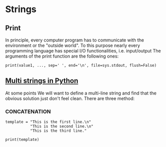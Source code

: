 # Strings
## Print
In principle, every computer program has to communicate with the environment or the "outside world".
To this purpose nearly every programming language has special I/O functionalities, i.e. input/output
The arguments of the print function are the following ones:
```
print(value1, ..., sep=' ', end='\n', file=sys.stdout, flush=False)
```

## [Multi strings in Python](https://www.smallsurething.com/multi-line-strings-in-python/)
At some points We will want to define a multi-line string and find that the obvious solution just don't feel clean.
There are three method:

### CONCATENATION
```
template = "This is the first line.\n" 
           "This is the second line.\n" 
           "This is the third line."
           
print(template)
```


